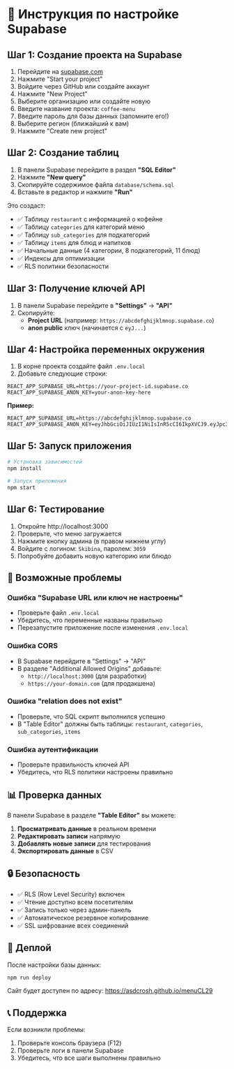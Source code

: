 # 🚀 Инструкция по настройке Supabase

## Шаг 1: Создание проекта на Supabase

1. Перейдите на [supabase.com](https://supabase.com)
2. Нажмите "Start your project"
3. Войдите через GitHub или создайте аккаунт
4. Нажмите "New Project"
5. Выберите организацию или создайте новую
6. Введите название проекта: `coffee-menu`
7. Введите пароль для базы данных (запомните его!)
8. Выберите регион (ближайший к вам)
9. Нажмите "Create new project"

## Шаг 2: Создание таблиц

1. В панели Supabase перейдите в раздел **"SQL Editor"**
2. Нажмите **"New query"**
3. Скопируйте содержимое файла `database/schema.sql`
4. Вставьте в редактор и нажмите **"Run"**

Это создаст:
- ✅ Таблицу `restaurant` с информацией о кофейне
- ✅ Таблицу `categories` для категорий меню
- ✅ Таблицу `sub_categories` для подкатегорий
- ✅ Таблицу `items` для блюд и напитков
- ✅ Начальные данные (4 категории, 8 подкатегорий, 11 блюд)
- ✅ Индексы для оптимизации
- ✅ RLS политики безопасности

## Шаг 3: Получение ключей API

1. В панели Supabase перейдите в **"Settings"** → **"API"**
2. Скопируйте:
   - **Project URL** (например: `https://abcdefghijklmnop.supabase.co`)
   - **anon public** ключ (начинается с `eyJ...`)

## Шаг 4: Настройка переменных окружения

1. В корне проекта создайте файл `.env.local`
2. Добавьте следующие строки:

```env
REACT_APP_SUPABASE_URL=https://your-project-id.supabase.co
REACT_APP_SUPABASE_ANON_KEY=your-anon-key-here
```

**Пример:**
```env
REACT_APP_SUPABASE_URL=https://abcdefghijklmnop.supabase.co
REACT_APP_SUPABASE_ANON_KEY=eyJhbGciOiJIUzI1NiIsInR5cCI6IkpXVCJ9.eyJpc3MiOiJzdXBhYmFzZSIsInJlZiI6ImFiY2RlZmdoaWprbG1ub3AiLCJyb2xlIjoiYW5vbiIsImlhdCI6MTYzNDU2Nzg5MCwiZXhwIjoxOTUwMTQzODkwfQ.example
```

## Шаг 5: Запуск приложения

```bash
# Установка зависимостей
npm install

# Запуск приложения
npm start
```

## Шаг 6: Тестирование

1. Откройте http://localhost:3000
2. Проверьте, что меню загружается
3. Нажмите кнопку админа (в правом нижнем углу)
4. Войдите с логином: `Skibina`, паролем: `3059`
5. Попробуйте добавить новую категорию или блюдо

## 🔧 Возможные проблемы

### Ошибка "Supabase URL или ключ не настроены"
- Проверьте файл `.env.local`
- Убедитесь, что переменные названы правильно
- Перезапустите приложение после изменения `.env.local`

### Ошибка CORS
- В Supabase перейдите в "Settings" → "API"
- В разделе "Additional Allowed Origins" добавьте:
  - `http://localhost:3000` (для разработки)
  - `https://your-domain.com` (для продакшена)

### Ошибка "relation does not exist"
- Проверьте, что SQL скрипт выполнился успешно
- В "Table Editor" должны быть таблицы: `restaurant`, `categories`, `sub_categories`, `items`

### Ошибка аутентификации
- Проверьте правильность ключей API
- Убедитесь, что RLS политики настроены правильно

## 📊 Проверка данных

В панели Supabase в разделе **"Table Editor"** вы можете:

1. **Просматривать данные** в реальном времени
2. **Редактировать записи** напрямую
3. **Добавлять новые записи** для тестирования
4. **Экспортировать данные** в CSV

## 🔒 Безопасность

- ✅ RLS (Row Level Security) включен
- ✅ Чтение доступно всем посетителям
- ✅ Запись только через админ-панель
- ✅ Автоматическое резервное копирование
- ✅ SSL шифрование всех соединений

## 🚀 Деплой

После настройки базы данных:

```bash
npm run deploy
```

Сайт будет доступен по адресу: https://asdcrosh.github.io/menuCL29

## 📞 Поддержка

Если возникли проблемы:
1. Проверьте консоль браузера (F12)
2. Проверьте логи в панели Supabase
3. Убедитесь, что все шаги выполнены правильно
